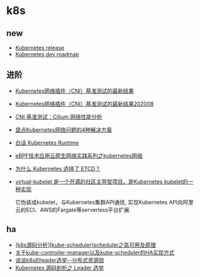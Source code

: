 # k8s

## new
- [Kubernetes release](https://kubernetes.io/releases/)
- [Kubernetes dev roadmap](https://www.kubernetes.dev/resources/release/)

## 进阶
- [Kubernetes网络插件（CNI）基准测试的最新结果](https://tonybai.com/2019/04/18/benchmark-result-of-k8s-network-plugin-cni/)
- [Kubernetes网络插件（CNI）基准测试的最新结果202008](https://itnext.io/benchmark-results-of-kubernetes-network-plugins-cni-over-10gbit-s-network-updated-august-2020-6e1b757b9e49)
- [CNI 基准测试：Cilium 网络性能分析](https://kubesphere.io/zh/blogs/cilium-cni-benchmark/)
- [盘点Kubernetes网络问题的4种解决方案](https://blog.51cto.com/xjsunjie/2131176)
- [白话 Kubernetes Runtime](https://juejin.im/entry/5c8e5c28e51d4554ad53a1fc)
- [eBPF技术应用云原生网络实践系列之kubernetes网络](https://mlog.club/article/5493341)
- [为什么 Kubernetes 选择了 ETCD？](https://www.mgasch.com/2021/01/listwatch-part-1/)
- [virtual-kubelet 是一个开源的社区主导型项目，是Kubernetes kubelet的一种实现](https://luanlengli.github.io/2020/11/10/kubernetes%E5%9F%BA%E4%BA%8Evirtual-kubelet%E5%AE%9E%E7%8E%B0%E5%BC%B9%E6%80%A7Pod.html)

    它伪装成kubelet，与Kubernetes集群API通信, 实现Kubernetes API向阿里云的ECI、AWS的Fargate等serverless平台扩展.

## ha
- [[k8s源码分析][kube-scheduler]scheduler之高可用及原理](https://www.jianshu.com/p/e30addc18560)
- [关于kube-controller-manager以及kube-scheduler的HA实现方式](https://w564791.gitbooks.io/kubernetes_gitbook/content/concept/leader-election.html)
- [谈谈k8s的leader选举--分布式资源锁](https://blog.csdn.net/weixin_39961559/article/details/81877056)
- [Kubernetes 源码剖析之 Leader 选举](https://wemp.app/posts/8ca1c89e-856e-4e37-bd20-5f34b43ddc40)
